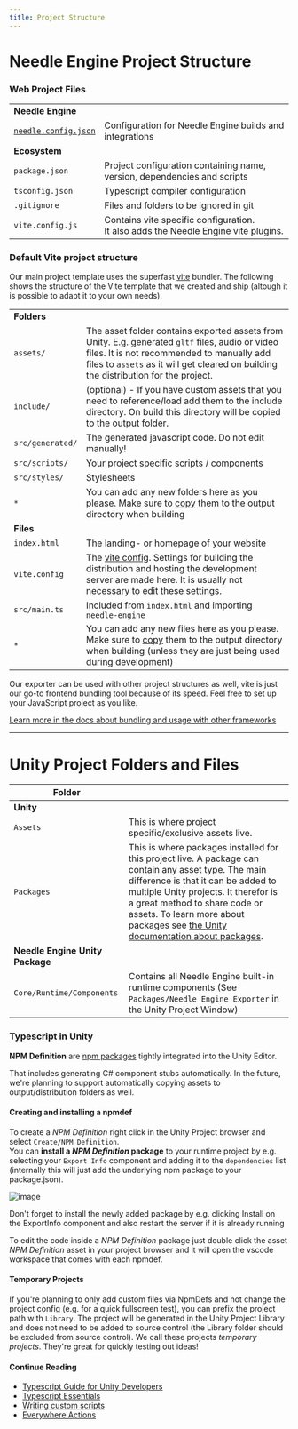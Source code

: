 ```yaml
---
title: Project Structure
---
```


# Needle Engine Project Structure

### Web Project Files

| | |
| --- | --- |
| **Needle Engine** | |
| [`needle.config.json`](./reference/needle-config-json.md) | Configuration for Needle Engine builds and integrations |
| **Ecosystem** | |
| `package.json` | Project configuration containing name, version, dependencies and scripts |
| `tsconfig.json` | Typescript compiler configuration |
| `.gitignore` | Files and folders to be ignored in git |
| `vite.config.js` | Contains vite specific configuration.<br/>It also adds the Needle Engine vite plugins. |


### Default Vite project structure

Our main project template uses the superfast [vite](https://vitejs.dev/) bundler. The following shows the structure of the Vite template that we created and ship (altough it is possible to adapt it to your own needs).

| | |
| --- | --- |
| **Folders** | |
| `assets/` | The asset folder contains exported assets from Unity. E.g. generated ``gltf`` files, audio or video files. It is not recommended to manually add files to ``assets`` as it will get cleared on building the distribution for the project.
| `include/` | (optional) - If you have custom assets that you need to reference/load add them to the include directory. On build this directory will be copied to the output folder.
| `src/generated/` | The generated javascript code. Do not edit manually!
| `src/scripts/` | Your project specific scripts / components
| `src/styles/` | Stylesheets
| `*` | You can add any new folders here as you please. Make sure to [copy](./reference/needle-config-json.md) them to the output directory when building |
| **Files** | |
| `index.html` | The landing- or homepage of your website
| `vite.config` | The [vite config](https://vitejs.dev/config/). Settings for building the distribution and hosting the development server are made here. It is usually not necessary to edit these settings.
| `src/main.ts` | Included from `index.html` and importing `needle-engine`
| `*` | You can add any new files here as you please. Make sure to [copy](./reference/needle-config-json.md) them to the output directory when building (unless they are just being used during development) |

Our exporter can be used with other project structures as well, vite is just our go-to frontend bundling tool because of its speed. Feel free to set up your JavaScript project as you like. 

[Learn more in the docs about bundling and usage with other frameworks](html.md)



---
# Unity Project Folders and Files


| Folder | |
| --- | --- |
| **Unity** | |
| `Assets` | This is where project specific/exclusive assets live. |
| `Packages` | This is where packages installed for this project live. A package can contain any asset type. The main difference is that it can be added to multiple Unity projects. It therefor is a great method to share code or assets. To learn more about packages see [the Unity documentation about packages](https://docs.unity3d.com/Manual/PackagesList.html).
| **Needle Engine Unity Package** | |
| ``Core/Runtime/Components`` | Contains all Needle Engine built-in runtime components (See `Packages/Needle Engine Exporter` in the Unity Project Window)



### Typescript in Unity

**NPM Definition** are [npm packages](https://docs.npmjs.com/about-packages-and-modules) tightly integrated into the Unity Editor.    

That includes generating C# component stubs automatically. In the future, we're planning to support automatically copying assets to output/distribution folders as well. 

#### Creating and installing a npmdef
To create a *NPM Definition* right click in the Unity Project browser and select ``Create/NPM Definition``.   
You can **install a *NPM Definition* package** to your runtime project by e.g. selecting your ``Export Info`` component and adding it to the ``dependencies`` list (internally this will just add the underlying npm package to your package.json).

![image](https://user-images.githubusercontent.com/5083203/170374130-d0e32516-a1d4-4903-97c2-7ec9fa0b17d4.png)

Don't forget to install the newly added package by e.g. clicking Install on the ExportInfo component and also restart the server if it is already running

To edit the code inside a *NPM Definition* package just double click the asset *NPM Definition* asset in your project browser and it will open the vscode workspace that comes with each npmdef.

#### Temporary Projects

If you're planning to only add custom files via NpmDefs and not change the project config (e.g. for a quick fullscreen test), you can prefix the project path with `Library`. The project will be generated in the Unity Project Library and does not need to be added to source control (the Library folder should be excluded from source control). We call these projects _temporary projects_. They're great for quickly testing out ideas!


#### Continue Reading

- [Typescript Guide for Unity Developers](./getting-started/for-unity-developers.md)
- [Typescript Essentials](./getting-started/typescript-essentials.md)
- [Writing custom scripts](./scripting.md)
- [Everywhere Actions](./everywhere-actions.md)
